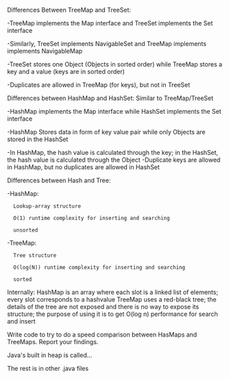 Differences Between TreeMap and TreeSet:

  -TreeMap implements the Map interface and TreeSet implements the Set interface
  
  -Similarly, TreeSet implements NavigableSet and TreeMap implements implements NavigableMap
  
  -TreeSet stores one Object (Objects in sorted order) while TreeMap stores a key and a value (keys are in sorted order)
  
  -Duplicates are allowed in TreeMap (for keys), but not in TreeSet
  
  
Differences between HashMap and HashSet: Similar to TreeMap/TreeSet

  -HashMap implements the Map interface while HashSet implements the Set interface
  
  -HashMap Stores data in form of  key value pair while only Objects are stored in the HashSet
  
  -In HashMap, the hash value is calculated through the key; in the HashSet, the hash value is calculated through the Object
  -Duplicate keys are allowed in HashMap, but no duplicates are allowed in HashSet
  
  
  
Differences between Hash and Tree:

  -HashMap:
  
      Lookup-array structure
      
      O(1) runtime complexity for inserting and searching
      
      unsorted
      
  -TreeMap:
  
      Tree structure
      
      O(log(N)) runtime complexity for inserting and searching
      
      sorted
      

Internally:
  HashMap is an array where each slot is a linked list of elements; every slot corresponds to a hashvalue
  TreeMap uses a red-black tree; the details of the tree are not exposed and there is no way to expose its structure;
      the purpose of using it is to get O(log n) performance for search and insert
      
Write code to try to do a speed comparison between HasMaps and TreeMaps. Report your findings.

Java's built in heap is called...

The rest is in other .java files
